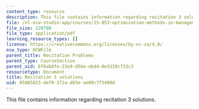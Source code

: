 ```yaml
---
content_type: resource
description: This file contains information regarding recitation 3 solutions.
file: /ol-ocw-studio-app/courses/15-053-optimization-methods-in-management-science-spring-2013/05885823def0372adb5eae09c7f5490d_MIT15_053S13_rec03sol.pdf
file_size: 220780
file_type: application/pdf
learning_resource_types: []
license: https://creativecommons.org/licenses/by-nc-sa/4.0/
ocw_type: OCWFile
parent_title: Recitation Problems
parent_type: CourseSection
parent_uid: 6f6ab8fe-23e9-d56e-ebd4-0e3310c733c3
resourcetype: Document
title: Recitation 3 solutions
uid: 05885823-def0-372a-db5e-ae09c7f5490d
---
```

This file contains information regarding recitation 3 solutions.